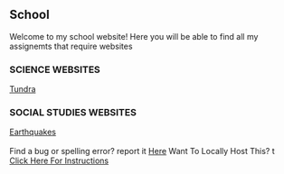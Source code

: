 ## School
Welcome to my school website! Here you will be able to find all my assignemts that require websites
<br>
### SCIENCE WEBSITES
<a href="tundra/tundra.html">Tundra</a>
<br>
### SOCIAL STUDIES WEBSITES
<a href="earthquake/earthquake.html">Earthquakes</a>
<br>
<br>
Find a bug or spelling error? report it <a href="https://github.com/GanOnsauce/school/issues?q=is%3Aissue+is%3Aopen+sort%3Aupdated-desc
">Here</a> 
Want To Locally Host This? 
t <a href="https://github.com/GanOnsauce/school/blob/main/localhost.md
">Click Here For Instructions</a> 
